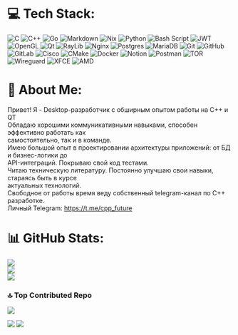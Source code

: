# 💻 Tech Stack:
![C](https://img.shields.io/badge/c-%2300599C.svg?style=for-the-badge&logo=c&logoColor=white) ![C++](https://img.shields.io/badge/c++-%2300599C.svg?style=for-the-badge&logo=c%2B%2B&logoColor=white) ![Go](https://img.shields.io/badge/go-%2300ADD8.svg?style=for-the-badge&logo=go&logoColor=white) ![Markdown](https://img.shields.io/badge/markdown-%23000000.svg?style=for-the-badge&logo=markdown&logoColor=white) ![Nix](https://img.shields.io/badge/NIX-5277C3.svg?style=for-the-badge&logo=NixOS&logoColor=white) ![Python](https://img.shields.io/badge/python-3670A0?style=for-the-badge&logo=python&logoColor=ffdd54) ![Bash Script](https://img.shields.io/badge/bash_script-%23121011.svg?style=for-the-badge&logo=gnu-bash&logoColor=white) ![JWT](https://img.shields.io/badge/JWT-black?style=for-the-badge&logo=JSON%20web%20tokens) ![OpenGL](https://img.shields.io/badge/OpenGL-%23FFFFFF.svg?style=for-the-badge&logo=opengl) ![Qt](https://img.shields.io/badge/Qt-%23217346.svg?style=for-the-badge&logo=Qt&logoColor=white) ![RayLib](https://img.shields.io/badge/RAYLIB-FFFFFF?style=for-the-badge&logo=raylib&logoColor=black) ![Nginx](https://img.shields.io/badge/nginx-%23009639.svg?style=for-the-badge&logo=nginx&logoColor=white) ![Postgres](https://img.shields.io/badge/postgres-%23316192.svg?style=for-the-badge&logo=postgresql&logoColor=white) ![MariaDB](https://img.shields.io/badge/MariaDB-003545?style=for-the-badge&logo=mariadb&logoColor=white) ![Git](https://img.shields.io/badge/git-%23F05033.svg?style=for-the-badge&logo=git&logoColor=white) ![GitHub](https://img.shields.io/badge/github-%23121011.svg?style=for-the-badge&logo=github&logoColor=white) ![GitLab](https://img.shields.io/badge/gitlab-%23181717.svg?style=for-the-badge&logo=gitlab&logoColor=white) ![Cisco](https://img.shields.io/badge/cisco-%23049fd9.svg?style=for-the-badge&logo=cisco&logoColor=black) ![CMake](https://img.shields.io/badge/CMake-%23008FBA.svg?style=for-the-badge&logo=cmake&logoColor=white) ![Docker](https://img.shields.io/badge/docker-%230db7ed.svg?style=for-the-badge&logo=docker&logoColor=white) ![Notion](https://img.shields.io/badge/Notion-%23000000.svg?style=for-the-badge&logo=notion&logoColor=white) ![Postman](https://img.shields.io/badge/Postman-FF6C37?style=for-the-badge&logo=postman&logoColor=white) ![TOR](https://img.shields.io/badge/tor-%237E4798.svg?style=for-the-badge&logo=tor-project&logoColor=white) ![Wireguard](https://img.shields.io/badge/wireguard-%2388171A.svg?style=for-the-badge&logo=wireguard&logoColor=white) ![XFCE](https://img.shields.io/badge/XFCE-%232284F2.svg?style=for-the-badge&logo=xfce&logoColor=white) ![AMD](https://img.shields.io/badge/AMD-%23000000.svg?style=for-the-badge&logo=amd&logoColor=white)
# 💫 About Me:
Привет! Я - Desktop-разработчик с обширным опытом работы на C++ и QT<br>Обладаю хорошими коммуникативными навыками, способен эффективно работать как<br>самостоятельно, так и в команде.<br>Имею большой опыт в проектировании архитектуры приложений: от БД и бизнес-логики до<br>API-интеграций. Покрываю свой код тестами.<br>Читаю техническую литературу. Постоянно улучшаю свои навыки, стараясь быть в курсе<br>актуальных технологий.<br>Свободное от работы время веду собственный telegram-канал по C++ разработке.<br>Личный Telegram: https://t.me/cpp_future

# 📊 GitHub Stats:
![](https://github-readme-stats.vercel.app/api?username=klementii229&theme=dark&hide_border=false&include_all_commits=false&count_private=false)<br/>
![](https://nirzak-streak-stats.vercel.app/?user=klementii229&theme=dark&hide_border=false)<br/>
![](https://github-readme-stats.vercel.app/api/top-langs/?username=klementii229&theme=dark&hide_border=false&include_all_commits=false&count_private=false&layout=compact)

### 🔝 Top Contributed Repo
![](https://github-contributor-stats.vercel.app/api?username=klementii229&limit=5&theme=dark&combine_all_yearly_contributions=true)

[![](https://visitcount.itsvg.in/api?id=klementii229&icon=1&color=0)](https://visitcount.itsvg.in)
![](https://github-profile-trophy.vercel.app/?username=klementii229&theme=radical&no-frame=true&no-bg=true&margin-w=4)


<!-- Proudly created with GPRM ( https://gprm.itsvg.in ) -->
